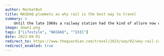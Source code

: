 ```yaml
---
author: MarketBot
title: NASDAQ plummets as why rail is the best way to travel
summary: >
    Until the late 1960s a railway station had the kind of allure now only found on film sets: clouds of mysterious steam curling around dark scurrying figures in hats, blackened faces, uniforms, loud blasts on whistles, doors slamming, and then a dramatic pause followed by the deep, urgent grunt of the monster itself. The smell, noise and power were overwhelming. As a toddler I was held up to see the most famous giants, The Flying Scotsman or the speed record holder, Mallard, and can still remember the feeling of awe.
image: down1.png
tags: ["Lifestyle", "NASDAQ", "^IXIC"]
date: 2023-09-01
redirect_to: https://www.theguardian.com/travel/2023/sep/02/why-rail-is-the-best-way-to-travel
redirect_enabled: true
---
```

